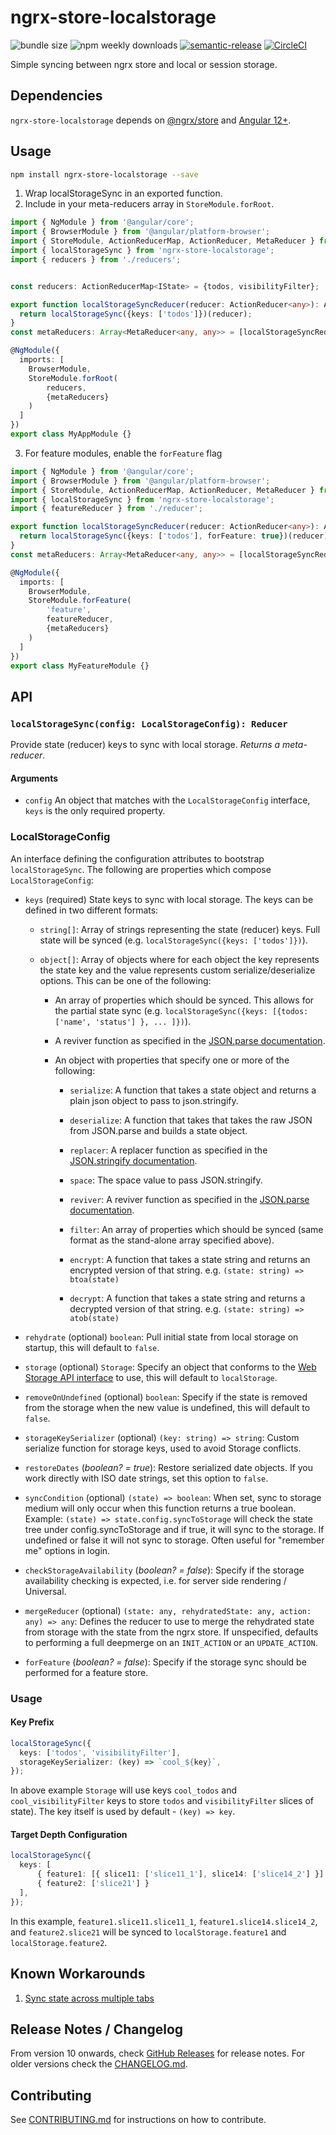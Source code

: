 # ngrx-store-localstorage

![bundle size](https://img.shields.io/bundlephobia/minzip/ngrx-store-localstorage)
![npm weekly downloads](https://img.shields.io/npm/dw/ngrx-store-localstorage)
[![semantic-release](https://img.shields.io/badge/%20%20%F0%9F%93%A6%F0%9F%9A%80-semantic--release-e10079.svg)](https://github.com/semantic-release/semantic-release)
[![CircleCI](https://circleci.com/gh/btroncone/ngrx-store-localstorage.svg?style=svg)](https://circleci.com/gh/btroncone/ngrx-store-localstorage)

Simple syncing between ngrx store and local or session storage.

## Dependencies

`ngrx-store-localstorage` depends on [@ngrx/store](https://github.com/ngrx/platform) and [Angular 12+](https://github.com/angular/angular).

## Usage

```bash
npm install ngrx-store-localstorage --save
```

1. Wrap localStorageSync in an exported function.
2. Include in your meta-reducers array in `StoreModule.forRoot`.

```ts
import { NgModule } from '@angular/core';
import { BrowserModule } from '@angular/platform-browser';
import { StoreModule, ActionReducerMap, ActionReducer, MetaReducer } from '@ngrx/store';
import { localStorageSync } from 'ngrx-store-localstorage';
import { reducers } from './reducers';


const reducers: ActionReducerMap<IState> = {todos, visibilityFilter};

export function localStorageSyncReducer(reducer: ActionReducer<any>): ActionReducer<any> {
  return localStorageSync({keys: ['todos']})(reducer);
}
const metaReducers: Array<MetaReducer<any, any>> = [localStorageSyncReducer];

@NgModule({
  imports: [
    BrowserModule,
    StoreModule.forRoot(
        reducers,
        {metaReducers}
    )
  ]
})
export class MyAppModule {}
```

3. For feature modules, enable the `forFeature` flag

```ts
import { NgModule } from '@angular/core';
import { BrowserModule } from '@angular/platform-browser';
import { StoreModule, ActionReducerMap, ActionReducer, MetaReducer } from '@ngrx/store';
import { localStorageSync } from 'ngrx-store-localstorage';
import { featureReducer } from './reducer';

export function localStorageSyncReducer(reducer: ActionReducer<any>): ActionReducer<any> {
  return localStorageSync({keys: ['todos'], forFeature: true})(reducer);
}
const metaReducers: Array<MetaReducer<any, any>> = [localStorageSyncReducer];

@NgModule({
  imports: [
    BrowserModule,
    StoreModule.forFeature(
        'feature',
        featureReducer,
        {metaReducers}
    )
  ]
})
export class MyFeatureModule {}
```

## API

### `localStorageSync(config: LocalStorageConfig): Reducer`

Provide state (reducer) keys to sync with local storage. *Returns a meta-reducer*.

#### Arguments

* `config` An object that matches with the `LocalStorageConfig` interface, `keys` is the only required property.

### **LocalStorageConfig**

An interface defining the configuration attributes to bootstrap `localStorageSync`. The following are properties which compose `LocalStorageConfig`:
* `keys` (required) State keys to sync with local storage. The keys can be defined in two different formats:
    * `string[]`: Array of strings representing the state (reducer) keys. Full state will be synced (e.g. `localStorageSync({keys: ['todos']})`).

    * `object[]`: Array of objects where for each object the key represents the state key and the value represents custom serialize/deserialize options. This can be one of the following:

        * An array of properties which should be synced. This allows for the partial state sync (e.g. `localStorageSync({keys: [{todos: ['name', 'status'] }, ... ]})`).

        * A reviver function as specified in the [JSON.parse documentation](https://developer.mozilla.org/en-US/docs/Web/JavaScript/Reference/Global_Objects/JSON/parse).

        * An object with properties that specify one or more of the following:

            * `serialize`: A function that takes a state object and returns a plain json object to pass to json.stringify.

            * `deserialize`: A function that takes that takes the raw JSON from JSON.parse and builds a state object.

            * `replacer`: A replacer function as specified in the [JSON.stringify documentation](https://developer.mozilla.org/en-US/docs/Web/JavaScript/Reference/Global_Objects/JSON/stringify).

            * `space`: The space value to pass JSON.stringify.

            * `reviver`: A reviver function as specified in the [JSON.parse documentation](https://developer.mozilla.org/en-US/docs/Web/JavaScript/Reference/Global_Objects/JSON/parse).

            * `filter`: An array of properties which should be synced (same format as the stand-alone array specified above).

            * `encrypt`: A function that takes a state string and returns an encrypted version of that string.
            e.g. `(state: string) => btoa(state)`

            * `decrypt`: A function that takes a state string and returns a decrypted version of that string.
            e.g. `(state: string) => atob(state)`

* `rehydrate` (optional) `boolean`: Pull initial state from local storage on startup, this will default to `false`.
* `storage` (optional) `Storage`: Specify an object that conforms to the [Web Storage API interface](https://developer.mozilla.org/en-US/docs/Web/API/Storage) to use, this will default to `localStorage`.
* `removeOnUndefined` (optional) `boolean`: Specify if the state is removed from the storage when the new value is undefined, this will default to `false`.
* `storageKeySerializer` (optional) `(key: string) => string`: Custom serialize function for storage keys, used to avoid Storage conflicts.
* `restoreDates` \(*boolean? = true*): Restore serialized date objects. If you work directly with ISO date strings, set this option to `false`.
* `syncCondition` (optional) `(state) => boolean`: When set, sync to storage medium will only occur when this function returns a true boolean. Example: `(state) => state.config.syncToStorage` will check the state tree under config.syncToStorage and if true, it will sync to the storage. If undefined or false it will not sync to storage. Often useful for "remember me" options in login.
* `checkStorageAvailability` \(*boolean? = false*): Specify if the storage availability checking is expected, i.e. for server side rendering / Universal.
* `mergeReducer` (optional) `(state: any, rehydratedState: any, action: any) => any`: Defines the reducer to use to merge the rehydrated state from storage with the state from the ngrx store. If unspecified, defaults to performing a full deepmerge on an `INIT_ACTION` or an `UPDATE_ACTION`.
* `forFeature` \(*boolean? = false*): Specify if the storage sync should be performed for a feature store.

### Usage

#### Key Prefix

```ts
localStorageSync({
  keys: ['todos', 'visibilityFilter'],
  storageKeySerializer: (key) => `cool_${key}`,
});
```
In above example `Storage` will use keys `cool_todos` and `cool_visibilityFilter` keys to store `todos` and `visibilityFilter` slices of state). The key itself is used by default - `(key) => key`.

#### Target Depth Configuration

```ts
localStorageSync({
  keys: [
      { feature1: [{ slice11: ['slice11_1'], slice14: ['slice14_2'] }] },
      { feature2: ['slice21'] }
  ],
});
```
In this example, `feature1.slice11.slice11_1`, `feature1.slice14.slice14_2`, and `feature2.slice21` will be synced to `localStorage.feature1` and `localStorage.feature2`.

## Known Workarounds

1. [Sync state across multiple tabs](https://github.com/btroncone/ngrx-store-localstorage/issues/40#issuecomment-336283880)

## Release Notes / Changelog

From version 10 onwards, check [GitHub Releases](https://github.com/btroncone/ngrx-store-localstorage/releases) for release notes. For older versions check the [CHANGELOG.md](./CHANGELOG.md).

## Contributing

See [CONTRIBUTING.md](./CONTRIBUTING.md) for instructions on how to contribute.

